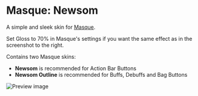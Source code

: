 # Masque: Newsom

A simple and sleek skin for [Masque](https://github.com/SFX-WoW/Masque).

Set Gloss to 70% in Masque's settings if you want the same effect as in the screenshot to the right.

Contains two Masque skins:
- **Newsom** is recommended for Action Bar Buttons
- **Newsom Outline** is recommended for Buffs, Debuffs and Bag Buttons

![Preview image](https://cdn-wow.mmoui.com/preview/pvw56604.png)
